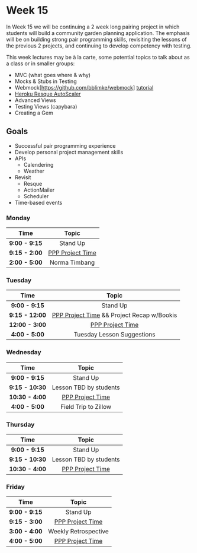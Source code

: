 # Week 15

In Week 15 we will be continuing a 2 week long pairing project in which students will build a community garden planning application. The emphasis will be on building strong pair programming skills, revisiting the lessons of the previous 2 projects, and continuing to develop competency with testing.

This week lectures may be à la carte, some potential topics to talk about as a class or in smaller groups:

- MVC (what goes where & why)
- Mocks & Stubs in Testing
- Webmock[https://github.com/bblimke/webmock] [tutorial](http://marnen.github.io/webmock-presentation/webmock.html#(1))
- [Heroku Resque AutoScaler](https://github.com/G5/heroku_resque_autoscaler)
- Advanced Views
- Testing Views (capybara)
- Creating a Gem

## Goals
- Successful pair programming experience
- Develop personal project management skills
- APIs
    + Calendering
    + Weather
- Revisit
    + Resque
    + ActionMailer
    + Scheduler
- Time-based events

### Monday

| Time            | Topic                                     |
|:---------------:|:-----------------------------------------:|
| **9:00 - 9:15** | Stand Up                                  |
| **9:15 - 2:00** | [PPP Project Time](../week14/p_patch_planner.md) |
| **2:00 - 5:00** | Norma Timbang |


### Tuesday

| Time            | Topic                                     |
|:---------------:|:-----------------------------------------:|
| **9:00 - 9:15** | Stand Up                                  |
| **9:15 - 12:00** | [PPP Project Time](../week14/p_patch_planner.md) && Project Recap w/Bookis |
| **12:00 - 3:00** | [PPP Project Time](../week14/p_patch_planner.md) |
| **4:00 - 5:00** | Tuesday Lesson Suggestions |


### Wednesday
| Time              | Topic                                     |
|:-----------------:|:-----------------------------------------:|
| **9:00 - 9:15**   | Stand Up                                  |
| **9:15 - 10:30**   | Lesson TBD by students                   |
| **10:30 - 4:00**  | [PPP Project Time](../week14/p_patch_planner.md) |
| **4:00 - 5:00**  | Field Trip to Zillow |


### Thursday

| Time            | Topic                                     |
|:---------------:|:-----------------------------------------:|
| **9:00 - 9:15** | Stand Up                                  |
| **9:15 - 10:30**   | Lesson TBD by students                   |
| **10:30 - 4:00** | [PPP Project Time](../week14/p_patch_planner.md) |


### Friday

| Time            | Topic                                     |
|:---------------:|:-----------------------------------------:|
| **9:00 - 9:15** | Stand Up                                  |
| **9:15 - 3:00** | [PPP Project Time](../week14/p_patch_planner.md) |
| **3:00 - 4:00** | Weekly Retrospective                      |
| **4:00 - 5:00** | [PPP Project Time](../week14/p_patch_planner.md) |
